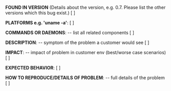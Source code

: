 **FOUND IN VERSION** (Details about the version, e.g. 0.7. Please list the other versions which this bug exist.)
[ ]

**PLATFORMS e.g. 'uname -a'**:
[ ]

**COMMANDS OR DAEMONS**: -- list all related components
[ ]

**DESCRIPTION**: -- symptom of the problem a customer would see
[ ]

**IMPACT**: -- impact of problem in customer env (best/worse case scenarios)
[ ]

**EXPECTED BEHAVIOR**:
[ ]

**HOW TO REPRODUCE/DETAILS OF PROBLEM**: -- full details of the problem
[ ]
